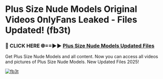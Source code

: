 # Plus Size Nude Models Original Videos 0nlyFans Leaked - Files Updated! (fb3t)

<h3>🔴 CLICK HERE 🌐==►► <a href="https://tinyurl.com/yc6ubb5a" rel="nofollow">Plus Size Nude Models Updated Files</a></h3>

Get Plus Size Nude Models and all content. Now you can access all videos and pictures of Plus Size Nude Models. New Updated Files 2025!

[![fb3t](https://i.imgur.com/7eu0CRL.gif)](https://tinyurl.com/yc6ubb5a)
